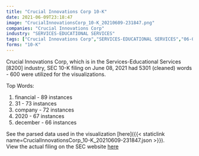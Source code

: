 ```yaml
---
title: "Crucial Innovations Corp 10-K"
date: 2021-06-09T23:18:47
image: "CrucialInnovationsCorp_10-K_20210609-231847.png"
companies: "Crucial Innovations Corp"
industry: "SERVICES-EDUCATIONAL SERVICES"
tags: ["Crucial Innovations Corp","SERVICES-EDUCATIONAL SERVICES","06-08-2021","10-K"]
forms: "10-K"
---
```

Crucial Innovations Corp, which is in the Services-Educational Services [8200] industry, SEC 10-K filing on June 08, 2021 had 5301 (cleaned) words - 600 were utilized for the visualizations.

Top Words:
1. financial - 89 instances
2. 31 - 73 instances
3. company - 72 instances
4. 2020 - 67 instances
5. december - 66 instances


See the parsed data used in the visualization [here]({{< staticlink name=CrucialInnovationsCorp_10-K_20210609-231847.json >}}).  
View the actual filing on the SEC website [here](https://www.sec.gov/Archives/edgar/data/1766016/0001477932-21-003878.txt)